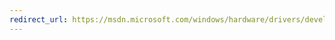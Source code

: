 ```yaml
---
redirect_url: https://msdn.microsoft.com/windows/hardware/drivers/develop/create-a-custom-driver-installation-script
---
```

